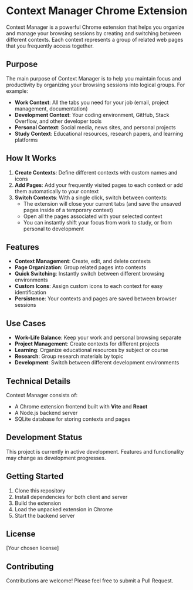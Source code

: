 # Context Manager Chrome Extension

Context Manager is a powerful Chrome extension that helps you organize and manage your browsing sessions by creating and switching between different contexts. Each context represents a group of related web pages that you frequently access together.

## Purpose

The main purpose of Context Manager is to help you maintain focus and productivity by organizing your browsing sessions into logical groups. For example:

- **Work Context**: All the tabs you need for your job (email, project management, documentation)
- **Development Context**: Your coding environment, GitHub, Stack Overflow, and other developer tools
- **Personal Context**: Social media, news sites, and personal projects
- **Study Context**: Educational resources, research papers, and learning platforms

## How It Works

1. **Create Contexts**: Define different contexts with custom names and icons
2. **Add Pages**: Add your frequently visited pages to each context or add them automatically to your context
3. **Switch Contexts**: With a single click, switch between contexts:
   - The extension will close your current tabs (and save the unsaved pages inside of a temporary context)
   - Open all the pages associated with your selected context
   - You can instantly shift your focus from work to study, or from personal to development

## Features

- **Context Management**: Create, edit, and delete contexts
- **Page Organization**: Group related pages into contexts
- **Quick Switching**: Instantly switch between different browsing environments
- **Custom Icons**: Assign custom icons to each context for easy identification
- **Persistence**: Your contexts and pages are saved between browser sessions

## Use Cases

- **Work-Life Balance**: Keep your work and personal browsing separate
- **Project Management**: Create contexts for different projects
- **Learning**: Organize educational resources by subject or course
- **Research**: Group research materials by topic
- **Development**: Switch between different development environments

## Technical Details

Context Manager consists of:

- A Chrome extension frontend built with **Vite** and **React**
- A Node.js backend server
- SQLite database for storing contexts and pages

## Development Status

This project is currently in active development. Features and functionality may change as development progresses.

## Getting Started

1. Clone this repository
2. Install dependencies for both client and server
3. Build the extension
4. Load the unpacked extension in Chrome
5. Start the backend server

## License

[Your chosen license]

## Contributing

Contributions are welcome! Please feel free to submit a Pull Request.
